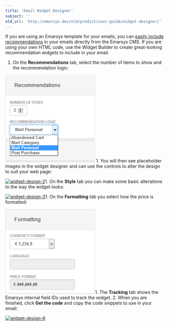 ```yaml
---
title: 'Email Widget Designer'
subject: ''
old_url: 'http://emarsys.dev/old/predict/user-guide/widget-designer/'
---
```


If you are using an Emarsys template for your emails, you can [easily include recommendations](/Predict/email-recomendations-video.md) in your emails directly from the Emarsys CMS. If you are using your own HTML code, use the Widget Builder to create great-looking recommendation widgets to include in your email.

1. On the **Recommendations** tab, select the number of items to show and the recommendation logic:
 
[![widget-design-1](/assets/images/2015/07/widget-design-1.png)](/assets/images/2015/07/widget-design-1.png)1. You will then see placeholder images in the widget designer and can use the controls to alter the design to suit your web page:
 
[![widget-design-2](/assets/images/2015/07/widget-design-2-300x216.png)](/assets/images/2015/07/widget-design-2.png)1. On the **Style** tab you can make some basic alterations to the way the widget looks:
 
[![widget-design-3](/assets/images/2015/07/widget-design-3-257x300.png)](/assets/images/2015/07/widget-design-3.png)1. On the **Formatting** tab you select how the price is formatted:
 
[![widget-design-4](/assets/images/2015/07/widget-design-4.png)](/assets/images/2015/07/widget-design-4.png)1. The **Tracking** tab shows the Emarsys internal field IDs used to track the widget.
2. When you are finished, click **Get the code** and copy the code snippets to use in your email:
 
[![widget-design-6](/assets/images/2015/07/widget-design-6-300x122.png)](/assets/images/2015/07/widget-design-6.png)